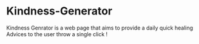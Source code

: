 # Kindness-Generator
Kindness Genrator is a web page that aims to provide a daily quick healing Advices to the user throw a single click ! 